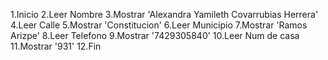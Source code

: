 1.Inicio
2.Leer Nombre
3.Mostrar 'Alexandra Yamileth Covarrubias Herrera'
4.Leer Calle
5.Mostrar 'Constitucion'
6.Leer Municipio
7.Mostrar 'Ramos Arizpe'
8.Leer Telefono
9.Mostrar '7429305840'
10.Leer Num de casa
11.Mostrar '931'
12.Fin